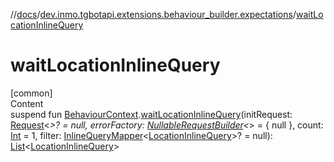 //[docs](../../index.md)/[dev.inmo.tgbotapi.extensions.behaviour_builder.expectations](index.md)/[waitLocationInlineQuery](wait-location-inline-query.md)



# waitLocationInlineQuery  
[common]  
Content  
suspend fun [BehaviourContext](../dev.inmo.tgbotapi.extensions.behaviour_builder/-behaviour-context/index.md).[waitLocationInlineQuery](wait-location-inline-query.md)(initRequest: [Request](../dev.inmo.tgbotapi.requests.abstracts/-request/index.md)<*>? = null, errorFactory: [NullableRequestBuilder](index.md#%5Bdev.inmo.tgbotapi.extensions.behaviour_builder.expectations%2FNullableRequestBuilder%2F%2F%2FPointingToDeclaration%2F%5D%2FClasslikes%2F625018081)<*> = { null }, count: [Int](https://kotlinlang.org/api/latest/jvm/stdlib/kotlin/-int/index.html) = 1, filter: [InlineQueryMapper](index.md#%5Bdev.inmo.tgbotapi.extensions.behaviour_builder.expectations%2FInlineQueryMapper%2F%2F%2FPointingToDeclaration%2F%5D%2FClasslikes%2F625018081)<[LocationInlineQuery](../dev.inmo.tgbotapi.types.InlineQueries.query/-location-inline-query/index.md)>? = null): [List](https://kotlinlang.org/api/latest/jvm/stdlib/kotlin.collections/-list/index.html)<[LocationInlineQuery](../dev.inmo.tgbotapi.types.InlineQueries.query/-location-inline-query/index.md)>  



